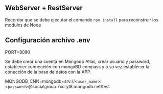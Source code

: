 ## WebServer + RestServer

Recordar que se debe ejecutar el comando ```npm install``` para reconstruir los modulos de Node

## Configuración archivo .env 

PORT=8080

Se debe crear una cuenta en Mongodb Atlas, crear usuario y password, establecer connección con mongoBD compass y a su vez establecer la conección de la base de datos con la APP.

MONGODB_CNN=mongodb+srv://<````user_name````>:<```password```>@socialgroup.7xcryt8.mongodb.net/test
